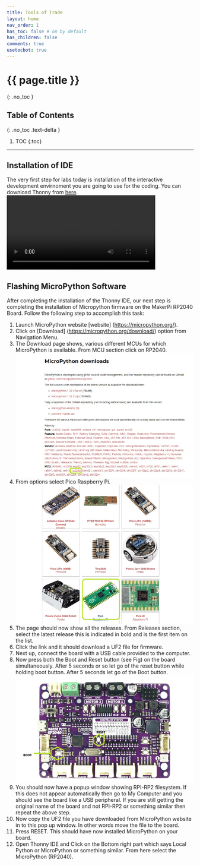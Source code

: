 ```yaml
---
title: Tools of Trade
layout: home
nav_order: 1
has_toc: false # on by default
has_children: false
comments: true
usetocbot: true
---
```


# {{ page.title }}
{: .no_toc }

## Table of Contents
{: .no_toc .text-delta }

1. TOC
{:toc}
---


## Installation of IDE 
The very first step for labs today is installation of the interactive development envirnoment you are going to use for the coding.  You can download Thonny from [here](https://thonny.org/).
<video controls width="400">
  <source src="./global_assets/thonnyinstall.webm" type="video/webm" />
</video>

## Flashing MicroPython Software
After completing the installation of the Thonny IDE, our next step is completing the installation of Micropython firmware on the MakerPi RP2040 Board. Follow the following step to accomplish this task:
1. Launch MicroPython website [website] (https://micropython.org/).
2. Click on [Download] (https://micropython.org/download/) option from Navigation Menu.
3. The Download page shows, various different MCUs for which MicroPython is available. From MCU section click on RP2040.
![Screenshot of Installation](./global_assets/mpythoninstall.jpg)
4. From options select Pico Raspberry Pi. 
![Screenshot of Installation](./global_assets/pico.jpg)
5. The page should now show all the releases. From Releases section, select the latest release this is indicated in bold and is the first item on the list. 
6. Click the link and it should download a UF2 file for firmware.
7. Next up, connect the board with a USB cable provided to the computer.
8. Now press both the Boot and Reset button (see Fig) on the board simultaneously. After 5 seconds or so let go of the reset button while holding boot button. After 5 seconds let go of the Boot button. 
![Screenshot of IDE](./global_assets/board.jpg)
9. You should now have a popup window showing RPI-RP2 filesystem. If this does not appear automatically then go to My Computer and you should see the board like a USB peripheral. If you are still getting the original name of the board and not RPI-RP2 or something similar then repeat the above step.
10. Now copy the UF2 file you have downloaded from MicroPython website in to this pop up window. In other words move the file to the board. 
11. Press RESET. This should have now installed MicroPython on your board.
12. Open Thonny IDE and Click on the Bottom right part which says Local Python or MicroPython or something similar. From here select the MicroPython (RP2040).




